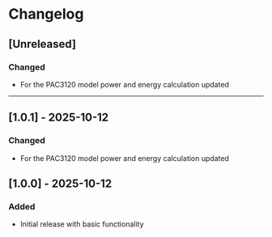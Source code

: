 # Changelog


## [Unreleased]

<!-- ### Added
- Feature description here -->

### Changed
- For the PAC3120 model power and energy calculation  updated

<!-- ### Fixed
- Bug fixes here -->

---
## [1.0.1] - 2025-10-12
### Changed
- For the PAC3120 model power and energy calculation  updated
## [1.0.0] - 2025-10-12
### Added
- Initial release with basic functionality

